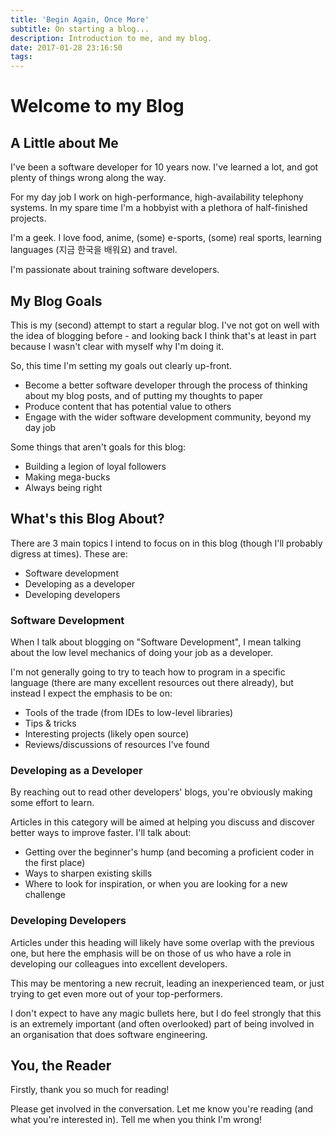 ```yaml
---
title: 'Begin Again, Once More'
subtitle: On starting a blog...
description: Introduction to me, and my blog.
date: 2017-01-28 23:16:50
tags:
---
```


# Welcome to my Blog

## A Little about Me

I've been a software developer for 10 years now.  I've learned a lot, and got plenty of things wrong along the way.

For my day job I work on high-performance, high-availability telephony systems.  In my spare time I'm a hobbyist with a plethora of half-finished projects.

I'm a geek.  I love food, anime, (some) e-sports, (some) real sports, learning languages (지금 한국을 배워요) and travel.

I'm passionate about training software developers.

## My Blog Goals

This is my (second) attempt to start a regular blog.  I've not got on well with the idea of blogging before - and looking back I think that's at least in part because I wasn't clear with myself why I'm doing it.

So, this time I'm setting my goals out clearly up-front.

* Become a better software developer through the process of thinking about my blog posts, and of putting my thoughts to paper
* Produce content that has potential value to others
* Engage with the wider software development community, beyond my day job

Some things that aren't goals for this blog:

* Building a legion of loyal followers
* Making mega-bucks
* Always being right

## What's this Blog About?

There are 3 main topics I intend to focus on in this blog (though I'll probably digress at times).  These are:

* Software development
* Developing as a developer
* Developing developers

### Software Development

When I talk about blogging on "Software Development", I mean talking about the low level mechanics of doing your job as a developer.

I'm not generally going to try to teach how to program in a specific language (there are many excellent resources out there already), but instead I expect the emphasis to be on:

* Tools of the trade (from IDEs to low-level libraries)
* Tips & tricks
* Interesting projects (likely open source)
* Reviews/discussions of resources I've found

### Developing as a Developer

By reaching out to read other developers' blogs, you're obviously making some effort to learn.

Articles in this category will be aimed at helping you discuss and discover better ways to improve faster.  I'll talk about:

* Getting over the beginner's hump (and becoming a proficient coder in the first place)
* Ways to sharpen existing skills
* Where to look for inspiration, or when you are looking for a new challenge

### Developing Developers

Articles under this heading will likely have some overlap with the previous one, but here the emphasis will be on those of us who have a role in developing our colleagues into excellent developers.

This may be mentoring a new recruit, leading an inexperienced team, or just trying to get even more out of your top-performers.

I don't expect to have any magic bullets here, but I do feel strongly that this is an extremely important (and often overlooked) part of being involved in an organisation that does software engineering.

## You, the Reader

Firstly, thank you so much for reading!

Please get involved in the conversation.  Let me know you're reading (and what you're interested in).  Tell me when you think I'm wrong!
